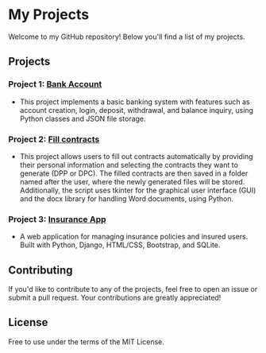 # My Projects

Welcome to my GitHub repository! Below you'll find a list of my projects.

## Projects

### Project 1: [Bank Account](https://github.com/lukashejna01/projects/tree/master/bank_app)
- This project implements a basic banking system with features such as account creation, login, deposit, withdrawal, and balance inquiry, using Python classes and JSON file storage.

### Project 2: [Fill contracts](https://github.com/lukashejna01/projects/tree/master/fill_contracts_app)
- This project allows users to fill out contracts automatically by providing their personal information and selecting the contracts they want to generate (DPP or DPC). The filled contracts are then saved in a folder named after the user, where the newly generated files will be stored. Additionally, the script uses tkinter for the graphical user interface (GUI) and the docx library for handling Word documents, using Python.

### Project 3: [Insurance App](https://github.com/lukashejna01/projects/tree/master/insuranceapp)
- A web application for managing insurance policies and insured users. Built with Python, Django, HTML/CSS, Bootstrap, and SQLite.

## Contributing

If you'd like to contribute to any of the projects, feel free to open an issue or submit a pull request. Your contributions are greatly appreciated!

## License

Free to use under the terms of the MIT License.
